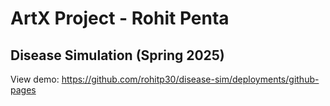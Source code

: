 # ArtX Project - Rohit Penta
## Disease Simulation (Spring 2025)

View demo: https://github.com/rohitp30/disease-sim/deployments/github-pages
